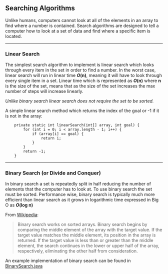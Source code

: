 Searching Algorithms
--------------------

Unlike humans, computers cannot look at all of the elements in an array
to find where a number is contained. Search algorithms are designed to
tell a computer how to look at a set of data and find where a specific
item is located.

---
### Linear Search

The simplest search algorithm to implement is linear search which looks
through every item in the set in order to find a number. In the worst case,
linear search will run in linear time **_O_(n)**, meaning it will have to look
through every single item in a set. Linear time which is represented as
**_O_(n)** where **n** is the size of the set, means that as the size of
the set increases the max number of steps will increase linearly.

_Unlike binary search linear search does not require the set to be sorted._

A simple linear search method which returns the index of the goal or -1 if it is not in the array:

        private static int linearSearch(int[] array, int goal) {
            for (int i = 0; i < array.length - 1; i++) {
                if (array[i] == goal) {
                    return i;
                }
            }
            return -1;
        }

---
### Binary Search (or Divide and Conquer)

In binary search a set is repeatedly split in half reducing the number of
elements that the computer has to look at. To use binary search the set
must be sorted. Performance wise, binary search is typically much more
efficient than linear search as it grows in logarithmic time expressed in
Big O as **_O_(log n)**

From [Wikipedia](https://en.wikipedia.org/wiki/Binary_search#Algorithm):

> Binary search works on sorted arrays. Binary search begins by comparing the middle element of the array with the target value. If the target value matches the middle element, its position in the array is returned. If the target value is less than or greater than the middle element, the search continues in the lower or upper half of the array, respectively, eliminating the other half from consideration.

An example implementation of binary search can be found in
[BinarySearch.java](https://github.com/khazelrigg/McCallumCompSci/blob/master/src/cs/mccallum/search/BinarySearch.java)